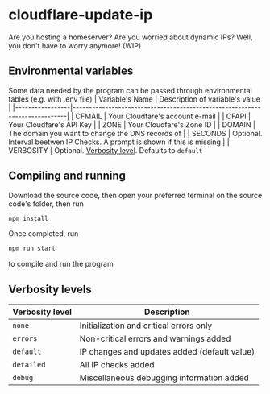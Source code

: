 # cloudflare-update-ip
Are you hosting a homeserver? Are you worried about dynamic IPs? Well, you don't have to worry anymore!
(WIP)

## Environmental variables
Some data needed by the program can be passed through environmental tables (e.g. with .env file)
| Variable's Name | Description of variable's value                                            |
|-----------------|----------------------------------------------------------------------------|
| CFMAIL          | Your Cloudfare's account e-mail                                            |
| CFAPI           | Your Cloudfare's API Key                                                   |
| ZONE            | Your Cloudfare's Zone ID                                                   |
| DOMAIN          | The domain you want to change the DNS records of                           |
| SECONDS         | Optional. Interval beetwen IP Checks. A prompt is shown if this is missing |
| VERBOSITY       | Optional. [Verbosity level](#verbosity-levels). Defaults to `default`

## Compiling and running
Download the source code, then open your preferred terminal on the source code's folder, then run
```bash
npm install
```

Once completed, run
```bash
npm run start
```
to compile and run the program

## Verbosity levels
| Verbosity level | Description                                  |
|-----------------|----------------------------------------------|
| `none`          | Initialization and critical errors only      |
| `errors`        | Non-critical errors and warnings added       |
| `default`       | IP changes and updates added (default value) |
| `detailed`      | All IP checks added                          |
| `debug`         | Miscellaneous debugging information added    |